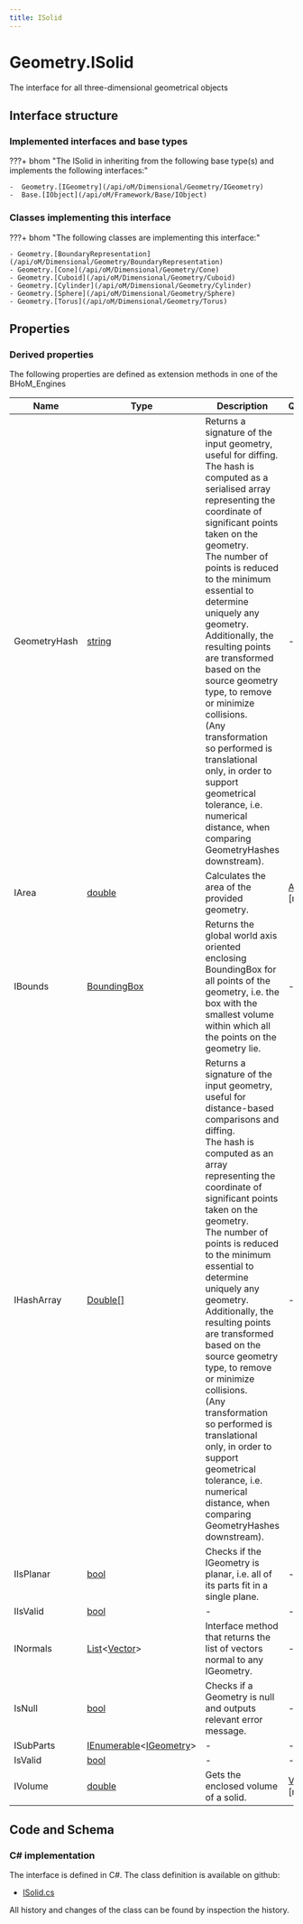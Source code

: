 ```yaml
---
title: ISolid
---
```


# Geometry.ISolid

The interface for all three-dimensional geometrical objects

## Interface structure

### Implemented interfaces and base types

???+ bhom "The ISolid in inheriting from the following base type(s) and implements the following interfaces:"

    -  Geometry.[IGeometry](/api/oM/Dimensional/Geometry/IGeometry)
    -  Base.[IObject](/api/oM/Framework/Base/IObject)


### Classes implementing this interface

???+ bhom "The following classes are implementing this interface:"

    - Geometry.[BoundaryRepresentation](/api/oM/Dimensional/Geometry/BoundaryRepresentation)
    - Geometry.[Cone](/api/oM/Dimensional/Geometry/Cone)
    - Geometry.[Cuboid](/api/oM/Dimensional/Geometry/Cuboid)
    - Geometry.[Cylinder](/api/oM/Dimensional/Geometry/Cylinder)
    - Geometry.[Sphere](/api/oM/Dimensional/Geometry/Sphere)
    - Geometry.[Torus](/api/oM/Dimensional/Geometry/Torus)


## Properties

### Derived properties

The following properties are defined as extension methods in one of the BHoM_Engines

| Name             | Type             | Description      | Quantity         | Engine           |
|------------------|------------------|------------------|------------------|------------------|
| GeometryHash | [string](https://learn.microsoft.com/en-us/dotnet/api/System.String?view=netstandard-2.0) | Returns a signature of the input geometry, useful for diffing.<br>The hash is computed as a serialised array representing the coordinate of significant points taken on the geometry.<br>The number of points is reduced to the minimum essential to determine uniquely any geometry.<br>Additionally, the resulting points are transformed based on the source geometry type, to remove or minimize collisions.<br>(Any transformation so performed is translational only, in order to support geometrical tolerance, i.e. numerical distance, when comparing GeometryHashes downstream). | - | Geometry_Engine |
| IArea | [double](https://learn.microsoft.com/en-us/dotnet/api/System.Double?view=netstandard-2.0) | Calculates the area of the provided geometry. | [Area](/api/oM/Dimensional/Quantities/Attributes/Area) [m²] | Geometry_Engine |
| IBounds | [BoundingBox](/api/oM/Dimensional/Geometry/BoundingBox) | Returns the global world axis oriented enclosing BoundingBox for all points of the geometry, i.e. the box with the smallest volume within which all the points on the geometry lie. | - | Geometry_Engine |
| IHashArray | [Double[]](https://learn.microsoft.com/en-us/dotnet/api/System.Double[]?view=netstandard-2.0) | Returns a signature of the input geometry, useful for distance-based comparisons and diffing.<br>The hash is computed as an array representing the coordinate of significant points taken on the geometry.<br>The number of points is reduced to the minimum essential to determine uniquely any geometry.<br>Additionally, the resulting points are transformed based on the source geometry type, to remove or minimize collisions.<br>(Any transformation so performed is translational only, in order to support geometrical tolerance, i.e. numerical distance, when comparing GeometryHashes downstream). | - | Geometry_Engine |
| IIsPlanar | [bool](https://learn.microsoft.com/en-us/dotnet/api/System.Boolean?view=netstandard-2.0) | Checks if the IGeometry is planar, i.e. all of its parts fit in a single plane. | - | Geometry_Engine |
| IIsValid | [bool](https://learn.microsoft.com/en-us/dotnet/api/System.Boolean?view=netstandard-2.0) | - | - | Geometry_Engine |
| INormals | [List](https://learn.microsoft.com/en-us/dotnet/api/System.Collections.Generic.List-1?view=netstandard-2.0)&lt;[Vector](/api/oM/Dimensional/Geometry/Vector)&gt; | Interface method that returns the list of vectors normal to any IGeometry. | - | Geometry_Engine |
| IsNull | [bool](https://learn.microsoft.com/en-us/dotnet/api/System.Boolean?view=netstandard-2.0) | Checks if a Geometry is null and outputs relevant error message. | - | Geometry_Engine |
| ISubParts | [IEnumerable](https://learn.microsoft.com/en-us/dotnet/api/System.Collections.Generic.IEnumerable-1?view=netstandard-2.0)&lt;[IGeometry](/api/oM/Dimensional/Geometry/IGeometry)&gt; | - | - | Geometry_Engine |
| IsValid | [bool](https://learn.microsoft.com/en-us/dotnet/api/System.Boolean?view=netstandard-2.0) | - | - | Geometry_Engine |
| IVolume | [double](https://learn.microsoft.com/en-us/dotnet/api/System.Double?view=netstandard-2.0) | Gets the enclosed volume of a solid. | [Volume](/api/oM/Dimensional/Quantities/Attributes/Volume) [m³] | Geometry_Engine |


## Code and Schema

### C# implementation

The interface is defined in C#. The class definition is available on github:

- [ISolid.cs](https://github.com/BHoM/BHoM/blob/develop/Geometry_oM/Solid/ISolid.cs)

All history and changes of the class can be found by inspection the history.
